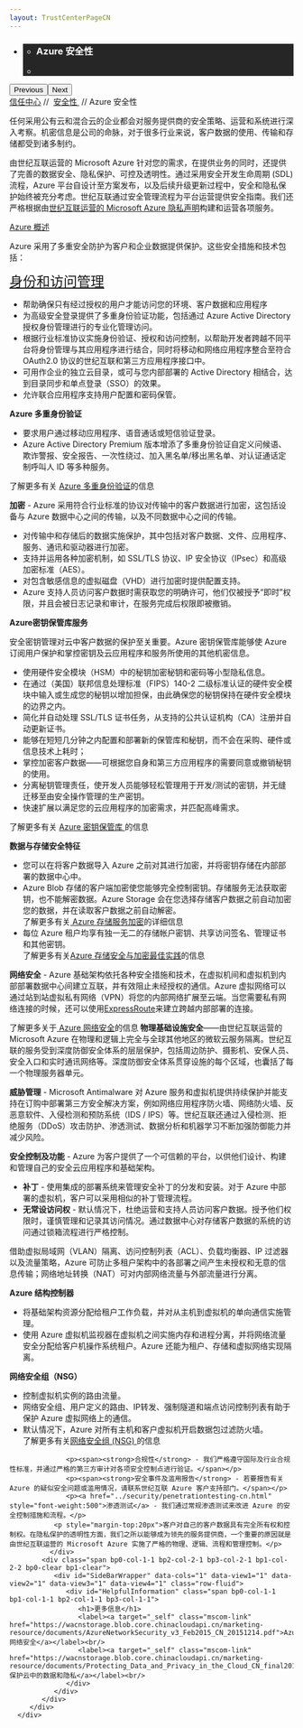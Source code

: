```yaml
---
layout: TrustCenterPageCN
---
```

<div class="row-fluid">
   <div class="span">
      <div>
         <div id="HeroWrapper" data-cols="1" data-view1="1" data-view2="1" data-view3="1" data-view4="1" class="row-fluid wider hero grid-container">
            <div class="span bp0-col-1-1 bp1-col-1-1 bp2-col-1-1 bp3-col-1-1">
               <div bi:type="slideshow" class="slideshow slideshow-hero hero" xmlns:bi="urn:schemas-microsoft-com:mscom:bi">
                  <ul bi:type="list" class="slides">
                     <li id="slide-1" bi:index="0" selectBi="">
                        <div class="heroitem light-foreground" bi:type="heroitem">
                           <div class="media" bi:parenttitle="t1">
                              <a href="" bi:track="False" bi:titleflag="t1" bi:index="0">
                                 <div data-picture="" data-alt="You are in control of your data" data-disable-swap-below="">
                                    <div data-src="https://c.s-microsoft.com/en-us/CMSImages/MS_TrustCenter_Privacy_Header.jpg?version=dc9c5b9b-c334-7922-892a-15c2cd65053d"></div>
                                    <noscript></noscript>
                                 </div>
                              </a>
                           </div>
                           <div class="text" bi:type="cta">
                              <div class="text-container">
                                 <div class="box" style="background: rgba(0,0,0,.85); color: #FFFFFF;">
                                    <ul bi:type="list" class="headerCaption subpageHeaderCaption">
                                       <li class="box-title">
                                          <h3 class="box-title" bi:type="title" bi:title="t1" style="color: #FFFFFF;">Azure 安全性</h3>
                                       </li>
                                       <li class="box-actions box-description"><a target="_self" class="mscom-link" href=""></a></li>
                                    </ul>
                                 </div>
                              </div>
                           </div>
                        </div>
                     </li>
                  </ul>
                  <div class="navigation international" bi:track="false">
                     <div class="grid-container settop" data-title-text="Go To Slide "></div>
                  </div>
                  <div class="prev-next" bi:track="false"><button class="prev"><span class="icon-left" aria-hidden="true"></span><span class="screen-reader-text">Previous</span></button><button class="next"><span class="icon-right" aria-hidden="true"></span><span class="screen-reader-text">Next</span></button></div>
                  <div id="play-pause" class="play-pause" style="display:none">
                     <div class="pause"><button id="pauseButton" class="pause_button"><span class="icon-pause" aria-hidden="true"></span><span class="screen-reader-text">Pause</span></button></div>
                     <div class="play"><button id="playButton" class="play_button"><span class="icon-play" aria-hidden="true"></span><span class="screen-reader-text">Play</span></button></div>
                  </div>
               </div>
            </div>
         </div>
         <div id="BreadcrumbWrapper" data-cols="1" data-view1="1" data-view2="1" data-view3="1" data-view4="1" class="row-fluid grid-container mscom-grid-container breadcrumbs">
            <div class="span bp0-col-1-1 bp1-col-1-1 bp2-col-1-1 bp3-col-1-1"><a target="_self" class="mscom-link" href="../default-cn.html">信任中心</a> // 
               <a target="_self" class="mscom-link" href="../security/default-cn.html">安全性 </a> // Azure 安全性
            </div>
         </div>
         <div id="ContentWrapper" data-cols="2" data-view1="1" data-view2="2" data-view3="2" data-view4="2" class="row-fluid subpageBody">
            <div class="span bp0-col-1-1 bp2-col-2-1 bp3-col-2-1 bp1-col-2-2">
               <p>任何采用公有云和混合云的企业都会对服务提供商的安全策略、运营和系统进行深入考察。机密信息是公司的命脉，对于很多行业来说，客户数据的使用、传输和存储都受到诸多制约。
               </p>
               <p>由世纪互联运营的 Microsoft Azure 针对您的需求，在提供业务的同时，还提供了完善的数据安全、隐私保护、可控及透明性。通过采用安全开发生命周期 (SDL) 流程，Azure 平台自设计至方案发布，以及后续升级更新过程中，安全和隐私保护始终被充分考虑。世纪互联通过安全管理流程为平台运营提供安全指南。我们还严格根据由<a target="_self" class="mscom-link" href="https://www.azure.cn/support/legal/privacy-statement/">世纪互联运营的 Microsoft Azure 隐私声明</a>构建和运营各项服务。 </p>
               <p><a href="https://www.trustcenter.cn/zh-cn/cloudservices/azure.html">Azure 概述 </a></p>
               <p>Azure 采用了多重安全防护为客户和企业数据提供保护。这些安全措施和技术包括：</p>
               <p><a href="https://www.trustcenter.cn/zh-cn/cloudservices/azure.html" style="font-size:24px;">身份和访问管理</a></p>
               <ul style="list-style-type:disc">
                  <li>帮助确保只有经过授权的用户才能访问您的环境、客户数据和应用程序</li>
                  <li>为高级安全登录提供了多重身份验证功能，包括通过 Azure Active Directory 授权身份管理进行的专业化管理访问。</li>
                  <li>根据行业标准协议实施身份验证、授权和访问控制，以帮助开发者跨越不同平台将身份管理与其应用程序进行结合，同时将移动和网络应用程序整合至符合 OAuth2.0 协议的世纪互联和第三方应用程序接口中。</li>
                  <li>可用作企业的独立云目录，或可与您内部部署的 Active Directory 相结合，达到目录同步和单点登录（SSO）的效果。</li>
                  <li>允许联合应用程序支持用户配置和密码保管。</li>
               </ul>
                  <p><strong>Azure 多重身份验证</strong></p>
                  <ul style="list-style-type:disc">
                     <li>要求用户通过移动应用程序、语音通话或短信验证登录。</li>
                     <li>Azure Active Directory Premium 版本增添了多重身份验证自定义问候语、欺诈警报、安全报告、一次性绕过、加入黑名单/移出黑名单、对认证通话定制呼叫人 ID 等多种服务。</li>
                  </ul>
                  <p>了解更多有关 <a href="https://www.azure.cn/home/features/multi-factor-authentication/">Azure 多重身份验证</a>的信息</p>
                  <p><span><strong>加密</strong> - Azure 采用符合行业标准的协议对传输中的客户数据进行加密，这包括设备与 Azure 数据中心之间的传输，以及不同数据中心之间的传输。</span></p>
                  <ul style="list-style-type:disc">
                     <li>对传输中和存储后的数据实施保护，其中包括对客户数据、文件、应用程序、服务、通讯和驱动器进行加密。</li>
                     <li>支持并运用各种加密机制，如 SSL/TLS 协议、IP 安全协议（IPsec）和高级加密标准（AES）。</li>
                     <li>对包含敏感信息的虚拟磁盘（VHD）进行加密时提供配置支持。</li>
                     <li>Azure 支持人员访问客户数据时需获取您的明确许可，他们仅被授予“即时”权限，并且会被日志记录和审计，在服务完成后权限即被撤销。</li>
                  </ul>
                  <p><b>Azure密钥保管库服务</b></p>
                  <p>安全密钥管理对云中客户数据的保护至关重要。Azure 密钥保管库能够使 Azure 订阅用户保护和掌控密钥及云应用程序和服务所使用的其他机密信息。</p>
                  <ul style="list-style-type:disc">
                     <li>使用硬件安全模块（HSM）中的秘钥加密秘钥和密码等小型隐私信息。</li>
                     <li>在通过（美国）联邦信息处理标准（FIPS）140-2 二级标准认证的硬件安全模块中输入或生成您的秘钥以增加担保，由此确保您的秘钥保持在硬件安全模块的边界之内。</li>
                     <li>简化并自动处理 SSL/TLS 证书任务，从支持的公共认证机构（CA）注册并自动更新证书。</li>
                     <li>能够在短短几分钟之内配置和部署新的保管库和秘钥，而不会在采购、硬件或信息技术上耗时；</li>
                     <li>掌控加密客户数据——可根据您自身和第三方应用程序的需要同意或撤销秘钥的使用。</li>
                     <li>分离秘钥管理责任，使开发人员能够轻松管理用于开发/测试的密钥，并无缝迁移至由安全操作管理的生产密钥。</li>
                     <li>快速扩展以满足您的云应用程序的加密需求，并匹配高峰需求。</li>
                  </ul>
                  <p>了解更多有关 <a href="https://www.azure.cn/home/features/key-vault">Azure 密钥保管库 </a>的信息</p>
                  <p><b>数据与存储安全特征</b></p>
                  <ul style="list-style-type:disc">
                     <li>您可以在将客户数据导入 Azure 之前对其进行加密，并将密钥存储在内部部署的数据中心中。</li>
                     <li>Azure Blob 存储的客户端加密使您能够完全控制密钥。存储服务无法获取密钥，也不能解密数据。Azure Storage 会在您选择存储客户数据之前自动加密您的数据，并在读取客户数据之前自动解密。</br>了解更多有关<a href="https://www.azure.cn/documentation/articles/storage-service-encryption/"> Azure 存储服务加密</a>的详细信息</li>
                     <li>每位 Azure 租户均享有独一无二的存储帐户密钥、共享访问签名、管理证书和其他密钥。</br>了解更多有关<a href="https://www.azure.cn/documentation/articles/storage-security-guide/">Azure 存储安全与加密最佳实践</a>的信息</li>
                  </ul>
                  <p><span><strong>网络安全</strong> - Azure 基础架构依托各种安全措施和技术，在虚拟机间和虚拟机到内部部署数据中心间建立互联，并有效阻止未经授权的通信。Azure 虚拟网络可以通过站到站虚拟私有网络（VPN）将您的内部网络扩展至云端。当您需要私有网络连接的时候，还可以使用<a target="_self" class="mscom-link" href="https://www.azure.cn/home/features/expressroute/">ExpressRoute</a>来建立跨越内部部署的连接。</span></p>
                  <p>了解更多关于<a href="https://www.azure.cn/documentation/articles/best-practices-network-security/"> Azure 网络安全</a>的信息<b>
物理基础设施安全</b>——由世纪互联运营的 Microsoft Azure 在物理和逻辑上完全与全球其他地区的微软云服务隔离。世纪互联的服务受到深度防御安全体系的层层保护，包括周边防护、摄影机、安保人员、安全入口和实时通讯网络等。深度防御安全体系贯穿设施的每个区域，也囊括了每一个物理服务器单元。</p>
                  <p><span><strong>威胁管理</strong> - Microsoft Antimalware 对 Azure 服务和虚拟机提供持续保护并能支持在订购中部署第三方安全解决方案，例如网络应用程序防火墙、网络防火墙、反恶意软件、入侵检测和预防系统（IDS / IPS）等。世纪互联还通过入侵检测、拒绝服务（DDoS）攻击防护、渗透测试、数据分析和机器学习不断加强防御能力并减少风险。</span></p>
                  <p><span><strong>安全控制及功能</strong> - Azure 为客户提供了一个可信赖的平台，以供他们设计、构建和管理自己的安全云应用程序和基础架构。</span>
                      <ul>
                          <li><span><strong>补丁</strong>  - 使用集成的部署系统来管理安全补丁的分发和安装。对于 Azure 中部署的虚拟机，客户可以采用相似的补丁管理流程。</span></li>
                          <li><span><strong>无常设访问权</strong> - 默认情况下，杜绝运营和支持人员访问客户数据。授予他们权限时，谨慎管理和记录其访问情况。通过数据中心对存储客户数据的系统的访问通过锁箱流程进行严格控制。</span></li>
                      </ul>
                  </p>
                  <p>借助虚拟局域网（VLAN）隔离、访问控制列表（ACL）、负载均衡器、IP 过滤器以及流量策略，Azure 可防止多租户架构中的各部署之间产生未授权和无意的信息传输；网络地址转换（NAT）可对内部网络流量与外部流量进行分离。</p>
                  <p><b>Azure 结构控制器</b></p>
                  <ul>
                     <li>将基础架构资源分配给租户工作负载，并对从主机到虚拟机的单向通信实施管理。</li>
                     <li>使用 Azure 虚拟机监视器在虚拟机之间实施内存和进程分离，并将网络流量安全分配给客户机操作系统租户。Azure 还能为租户、存储和虚拟网络实现隔离。</li>
                  </ul>
                  <p><b>网络安全组（NSG）</b></p>
                  <ul>
                     <li>控制虚拟机实例的路由流量。</li>
                     <li>网络安全组、用户定义的路由、IP转发、强制隧道和端点访问控制列表有助于保护 Azure 虚拟网络上的通信。</li>
                     <li>默认情况下，Azure 对所有主机和客户虚拟机开启数据包过滤防火墙。</br>了解更多有关<a href="https://www.azure.cn/documentation/articles/virtual-networks-nsg">网络安全组 (NSG) </a>的信息</li>
                  </ul>

                  <p><span><strong>合规性</strong> - 我们严格遵守国际及行业合规性标准，并通过严格的第三方审计对各项安全控制点进行验证。</span></p>
                  <p><span><strong>安全事件及滥用报告</strong> - 若要报告有关 Azure 的疑似安全问题或滥用情况，请联系世纪互联 Azure 客户支持部门。</span></p>
                  <p><a href="../security/penetrationtesting-cn.html" style="font-weight:500">渗透测试</a> - 我们通过常规渗透测试来改进 Azure 的安全控制措施和流程。</p>
               <p style="margin-top:20px">客户对自己的客户数据具有完全所有权和控制权。在隐私保护的透明性方面，我们之所以能够成为领先的服务提供商，一个重要的原因就是由世纪互联运营的 Microsoft Azure 实施了严格的物理、逻辑、流程和管理控制。</p>
              </div>
            <div class="span bp0-col-1-1 bp2-col-2-1 bp3-col-2-1 bp1-col-2-2 bp0-clear bp1-clear">
               <div id="SideBarWrapper" data-cols="1" data-view1="1" data-view2="1" data-view3="1" data-view4="1" class="row-fluid">
                  <div id="HelpfulInformation" class="span bp0-col-1-1 bp1-col-1-1 bp2-col-1-1 bp3-col-1-1">
                     <h1>更多信息</h1>
                     <label><a target="_self" class="mscom-link" href="https://wacnstorage.blob.core.chinacloudapi.cn/marketing-resource/documents/AzureNetworkSecurity_v3_Feb2015_CN_20151214.pdf">Azure 网络安全</a></label><br/>
                     <label><a target="_self" class="mscom-link" href="https://wacnstorage.blob.core.chinacloudapi.cn/marketing-resource/documents/Protecting_Data_and_Privacy_in_the_Cloud_CN_final20160125.pdf">保护云中的数据和隐私</a></label><br/>
                  </div>
               </div>
            </div>
         </div>
      </div>
   </div>
</div>
<div class="row-fluid" data-view4="1" data-view3="1" data-view2="1" data-view1="1" data-cols="1">
   <div class="span bp0-col-1-1 bp1-col-1-1 bp2-col-1-1 bp3-col-1-1"></div>
</div>